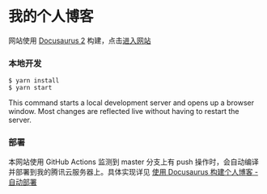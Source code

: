 # 我的个人博客

网站使用 [Docusaurus 2](https://docusaurus.io/) 构建，点击[进入网站](https://zhuye.dev)

### 本地开发

```
$ yarn install
$ yarn start
```

This command starts a local development server and opens up a browser window. Most changes are reflected live without having to restart the server.

### 部署

本网站使用 GitHub Actions 监测到 master 分支上有 push 操作时，会自动编译并部署到我的腾讯云服务器上。具体实现详见 [使用 Docusaurus 构建个人博客 - 自动部署](https://zhuye.dev)